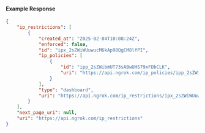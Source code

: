 <!-- Code generated for API Clients. DO NOT EDIT. -->

#### Example Response

```json
{
	"ip_restrictions": [
		{
			"created_at": "2025-02-04T10:08:24Z",
			"enforced": false,
			"id": "ipx_2sZWiWUuwucM6kAp98QgCM8lfPI",
			"ip_policies": [
				{
					"id": "ipp_2sZWibmUT73sABwUHS79xFDbCLK",
					"uri": "https://api.ngrok.com/ip_policies/ipp_2sZWibmUT73sABwUHS79xFDbCLK"
				}
			],
			"type": "dashboard",
			"uri": "https://api.ngrok.com/ip_restrictions/ipx_2sZWiWUuwucM6kAp98QgCM8lfPI"
		}
	],
	"next_page_uri": null,
	"uri": "https://api.ngrok.com/ip_restrictions"
}
```

